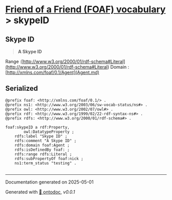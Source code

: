# [Friend of a Friend (FOAF) vocabulary](../homepage.md) > skypeID

## Skype ID

> **A Skype ID**

Range :[http://www.w3.org/2000/01/rdf-schema#Literal](<http://www.w3.org/2000/01/rdf-schema#Literal>)
Domain :[http://xmlns.com/foaf/0.1/Agent](Agent.md)

## Serialized

```ttl
@prefix foaf: <http://xmlns.com/foaf/0.1/> .
@prefix ns1: <http://www.w3.org/2003/06/sw-vocab-status/ns#> .
@prefix owl: <http://www.w3.org/2002/07/owl#> .
@prefix rdf: <http://www.w3.org/1999/02/22-rdf-syntax-ns#> .
@prefix rdfs: <http://www.w3.org/2000/01/rdf-schema#> .

foaf:skypeID a rdf:Property,
        owl:DatatypeProperty ;
    rdfs:label "Skype ID" ;
    rdfs:comment "A Skype ID" ;
    rdfs:domain foaf:Agent ;
    rdfs:isDefinedBy foaf: ;
    rdfs:range rdfs:Literal ;
    rdfs:subPropertyOf foaf:nick ;
    ns1:term_status "testing" .


```

---

Documentation generated on 2025-05-01

Generated with [📑 ontodoc](https://github.com/StephaneBranly/ontodoc), *v0.0.1*